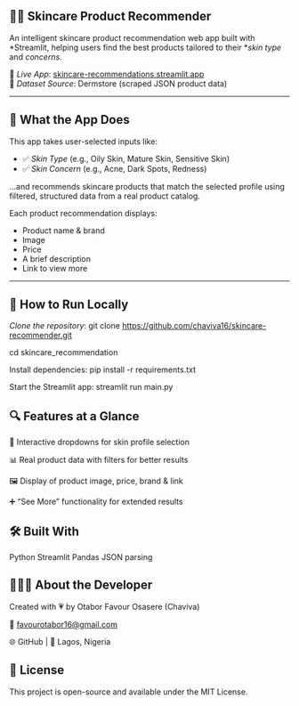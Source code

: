 ## 💆‍♀ Skincare Product Recommender

An intelligent skincare product recommendation web app built with *Streamlit, helping users find the best products tailored to their **skin type* and *concerns*.

🔗 *Live App*: [skincare-recommendations.streamlit.app](https://skincare-recommendations.streamlit.app/)  
📁 *Dataset Source*: Dermstore (scraped JSON product data)

---

## 🧴 What the App Does

This app takes user-selected inputs like:

- ✅ *Skin Type* (e.g., Oily Skin, Mature Skin, Sensitive Skin)
- ✅ *Skin Concern* (e.g., Acne, Dark Spots, Redness)

…and recommends skincare products that match the selected profile using filtered, structured data from a real product catalog.

Each product recommendation displays:
- Product name & brand
- Image
- Price
- A brief description
- Link to view more

---

## 🚀 How to Run Locally
 *Clone the repository*:
git clone https://github.com/chaviva16/skincare-recommender.git

cd skincare_recommendation

Install dependencies:
pip install -r requirements.txt

Start the Streamlit app:
streamlit run main.py

## 🔍 Features at a Glance
🔘 Interactive dropdowns for skin profile selection

📊 Real product data with filters for better results

🖼 Display of product image, price, brand & link

➕ “See More” functionality for extended results

## 🛠 Built With
Python 
Streamlit
Pandas
JSON parsing

## 🙋🏽‍♀ About the Developer
Created with 💗 by Otabor Favour Osasere (Chaviva)

📧 favourotabor16@gmail.com

🌐 GitHub | 📍 Lagos, Nigeria

## 📜 License
This project is open-source and available under the MIT License.
